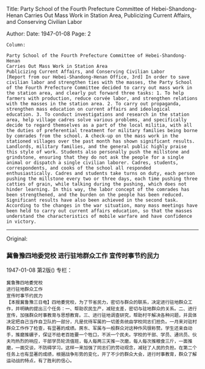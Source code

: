 Title: Party School of the Fourth Prefecture Committee of Hebei-Shandong-Henan Carries Out Mass Work in Station Area, Publicizing Current Affairs, and Conserving Civilian Labor

Author: 
Date: 1947-01-08
Page: 2

    Column:

    Party School of the Fourth Prefecture Committee of Hebei-Shandong-Henan
    Carries Out Mass Work in Station Area
    Publicizing Current Affairs, and Conserving Civilian Labor
    [Report from our Hebei-Shandong-Henan Office, 3rd] In order to save civilian labor and strengthen ties with the masses, the Party School of the Fourth Prefecture Committee decided to carry out mass work in the station area, and clearly put forward three tasks: 1. To help farmers with production, reduce corvée labor, and strengthen relations with the masses in the station area. 2. To carry out propaganda, strengthen mass education on current affairs and ideological education. 3. To conduct investigations and research in the station area, help village cadres solve various problems, and specifically decide to regard themselves as a part of the local militia, with all the duties of preferential treatment for military families being borne by comrades from the school. A check-up on the mass work in the stationed villages over the past month has shown significant results. Landlords, military families, and the general public highly praise this style of work. Students also personally push the millstone and grindstone, ensuring that they do not ask the people for a single animal or dispatch a single civilian laborer. Cadres, students, correspondents, and cooks of the school all responded enthusiastically. Cadres and students take turns on duty, each person pushing the millstone every two or three days, each time pushing three catties of grain, while talking during the pushing, which does not hinder learning. In this way, the labor concept of the comrades has been strengthened, and the burden on the people has been reduced. Significant results have also been achieved in the second task. According to the changes in the war situation, many mass meetings have been held to carry out current affairs education, so that the masses understand the characteristics of mobile warfare and have confidence in victory.



<hr /> 

Original: 


### 冀鲁豫四地委党校  进行驻地群众工作  宣传时事节约民力

1947-01-08
第2版()
专栏：

    冀鲁豫四地委党校
    进行驻地群众工作
    宣传时事节约民力
    【本报冀鲁豫三日电】四地委党校，为了节省民力，密切与群众的联系，决定进行驻地群众工作，并明确的提出三个任务：一、帮助农民生产，减轻支差，密切与驻地群众的关系。二、进行宣传，加强群众时事教育与思想教育。三、进行驻地调查研究，帮助村干解决各种问题，并具体决定把自己当作自卫队的一部分，凡是优待军属的一切差务统由学校同志们担负。一月来对驻村群众工作作了检查，有显著的成绩。房东、军属与一般群众对这种作风很称赞。学生还亲自动手，推磨推碾子，保证不给老百姓要一个牲口，不派一个民夫。学校的干部、学员、通讯员、伙夫均热烈的响应，干部学员轮流值班，每人每两三天推一次磨，每人每次推粮食三斤，一面推磨，一面交谈，不防碍学习。这样一来加强了同志们的劳动观念，减轻了人民的负担。在第二个任务上也有显著的成绩，根据战争形势的变化，开了不少的群众大会，进行时事教育，群众了解运动战的特点，有了胜利的信心。
